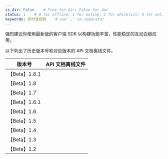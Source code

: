 ```yaml
---
is_dir: False    # True for dir; False for doc
status: 1    # 0 for offline; 1 for online; 2 for whitelist; 4 for online but hidden in TOC
keywords: 实时音视频    # use ',' as separator
---
```


强烈建议你使用最新版的客户端 SDK 以构建功能丰富，性能稳定的互动白板应用。

以下列出了历史版本号和对应版本的 API 文档离线文件。

| 版本号 | API 文档离线文件 |
| --- | --- |
| 【Beta】1.8.1 | <Attachment link="https://portal.volccdn.com/obj/volcfe/cloud-universal-doc/upload_57b84a2ca3f6386ac5fda33b16c71dc8.zip" name="1.8.1_Whiteboard_documentation.zip" size="4.39MB"></Attachment>|
| 【Beta】1.8 | <Attachment link="https://portal.volccdn.com/obj/volcfe/cloud-universal-doc/upload_f28d2da68d997eb519f901b09b1c072b.zip" name="1.8_Whiteboard_Documentation.zip" size="4.08MB"></Attachment>|
| 【Beta】1.7 | <Attachment link="https://portal.volccdn.com/obj/volcfe/cloud-universal-doc/upload_25ea8b49f76c9e536fb0959e4acfc73c.zip" name="1.7_Whiteboard_Documentation.zip" size="3.33MB"></Attachment>|
| 【Beta】1.6.1 | <Attachment link="https://portal.volccdn.com/obj/volcfe/cloud-universal-doc/upload_1d5f7d3b1b07e7753674a66bf8b6603f.zip" name="1.6.1_Whiteboard_Documentation.zip" size="3.24MB"></Attachment>|
| 【Beta】1.6   |<Attachment link="https://portal.volccdn.com/obj/volcfe/cloud-universal-doc/upload_d6636d0cc4007814f73d121eabadebe3.zip" name="1.6.0_Whiteboard_Documentation.zip" size="2.96MB"></Attachment> |
| 【Beta】1.5   |<Attachment link="https://portal.volccdn.com/obj/volcfe/cloud-universal-doc/upload_cd8de6fb952e3e294176fa5d419c8457.zip" name="1.5_Whiteboard_Documentation.zip" size="2.88MB"></Attachment> |
| 【Beta】1.4   | <Attachment link="https://portal.volccdn.com/obj/volcfe/cloud-universal-doc/upload_4db736cec2917b27f8bbcb737bac3cfe.zip" name="1.4_Whiteboard_Documentation.zip" size="2.34MB"></Attachment> |
| 【Beta】1.3   | <Attachment link="https://portal.volccdn.com/obj/volcfe/cloud-universal-doc/upload_77ed0f5d94042405a0d51dc84e514d04.zip" name="1.3_Whiteboard_Documentation.zip" size="2.19MB"></Attachment> |
| 【Beta】1.2   | <Attachment link="https://portal.volccdn.com/obj/volcfe/cloud-universal-doc/upload_503f979a1c1343b53aa55c5ccfa86b8c.zip" name="API_reference_release_1.2.zip" size="124.63KB"></Attachment> |
